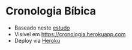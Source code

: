 # Cronologia Bíbica

- Baseado neste [estudo](https://wol.jw.org/pt/wol/d/r5/lp-t/1101990130)
- Visível em https://cronologia.herokuapp.com
- Deploy via [Heroku](https://dashboard.heroku.com/apps/cronologia/deploy/github)
